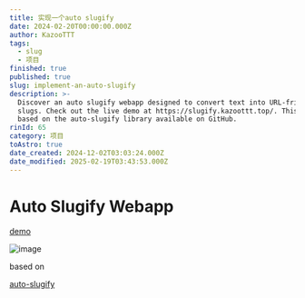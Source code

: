 ```yaml
---
title: 实现一个auto slugify
date: 2024-02-20T00:00:00.000Z
author: KazooTTT
tags:
  - slug
  - 项目
finished: true
published: true
slug: implement-an-auto-slugify
description: >-
  Discover an auto slugify webapp designed to convert text into URL-friendly
  slugs. Check out the live demo at https://slugify.kazoottt.top/. This tool is
  based on the auto-slugify library available on GitHub.
rinId: 65
category: 项目
toAstro: true
date_created: 2024-12-02T03:03:24.000Z
date_modified: 2025-02-19T03:43:53.000Z
---
```


# Auto Slugify Webapp

[demo](<https://slugify.kazoottt.top/>)

![image](<https://github.com/KazooTTT/auto-slugify-webapp/assets/31075337/e391b919-a2e8-411b-b466-c53ce79b16fc>)

based on

[auto-slugify](<https://github.com/kzttools/auto-slugify>)
